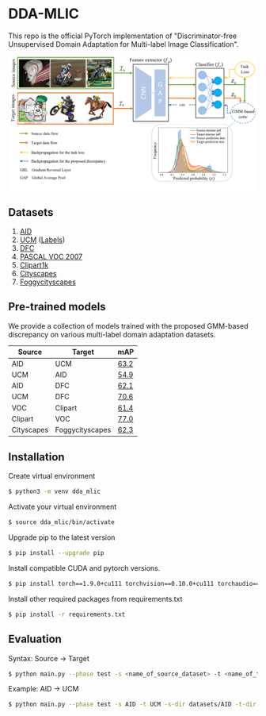 # DDA-MLIC
This repo is the official PyTorch implementation of "Discriminator-free Unsupervised Domain Adaptation for Multi-label Image Classification".

![alt text](arch_v4.png "Title")

## Datasets
1. [AID](https://github.com/Hua-YS/AID-Multilabel-Dataset)
2. [UCM](http://weegee.vision.ucmerced.edu/datasets/landuse.html) ([Labels](https://bigearth.eu/datasets.html))
3. [DFC](https://github.com/Hua-YS/DFC15-Multilabel-Dataset)
4. [PASCAL VOC 2007](http://host.robots.ox.ac.uk/pascal/VOC/voc2007/)
5. [Clipart1k](https://github.com/naoto0804/cross-domain-detection)
6. [Cityscapes](https://www.cityscapes-dataset.com/)
7. [Foggycityscapes](https://www.cityscapes-dataset.com/)

## Pre-trained models
We provide a collection of models trained with the proposed GMM-based discrepancy on various multi-label domain adaptation datasets.


| **Source** | **Target** | **mAP** |
| --- | --- | --- |
| AID | UCM | [63.2](https://uniluxembourg-my.sharepoint.com/:u:/g/personal/inder_singh_uni_lu/EbagAy1tiPBLs5Vb0a2E5JsBYZNhGHcKev29WZxSQJMS4w?e=MPef8S) |
| UCM | AID | [54.9](https://uniluxembourg-my.sharepoint.com/:u:/g/personal/inder_singh_uni_lu/EZil5hpCH7BFrNjG15sYreYB3WjZWYbtpE8k3W1Nb14F2A?e=Syj4bu) |
| AID | DFC | [62.1](https://uniluxembourg-my.sharepoint.com/:u:/g/personal/inder_singh_uni_lu/EegkhqwqnetErwd6WQICzGcBE_SmzVgY0p6sjDJ-KQniXA?e=HHAVa8) |
| UCM | DFC | [70.6](https://uniluxembourg-my.sharepoint.com/:u:/g/personal/inder_singh_uni_lu/EdL6WOzj-3NDqx8pH1J7p5wBUKGxzPDELJhVvcUMJhi7uQ?e=ZJDVnT) |
| VOC | Clipart | [61.4](https://uniluxembourg-my.sharepoint.com/:u:/g/personal/inder_singh_uni_lu/ESJrT33eJ_9NjBSRMxn8_9kBVfXD0UNITQWQcmb06woB3Q?e=VcMZay) |
| Clipart | VOC | [77.0](https://uniluxembourg-my.sharepoint.com/:u:/g/personal/inder_singh_uni_lu/EbTsNp8q3alOnrs94arLxjsB85qF_Z183H64x1N3ZyZR3Q?e=IscUeS) |
| Cityscapes | Foggycityscapes | [62.3](https://uniluxembourg-my.sharepoint.com/:u:/g/personal/inder_singh_uni_lu/EdoyiQLExCdNiwAiyeum0UEBrFfjz8AVypAaBBUbfy2DQQ?e=g3IsW0) |

## Installation
Create virtual environment

```bash
$ python3 -m venv dda_mlic
```

Activate your virtual environment

```bash
$ source dda_mlic/bin/activate
```

Upgrade pip to the latest version

```bash
$ pip install --upgrade pip
```

Install compatible CUDA and pytorch versions.

```bash
$ pip install torch==1.9.0+cu111 torchvision==0.10.0+cu111 torchaudio==0.9.0 -f https://download.pytorch.org/whl/torch_stable.html
```

Install other required packages from requirements.txt

```bash
$ pip install -r requirements.txt
```

## Evaluation

Syntax: Source &rarr; Target
```bash
$ python main.py --phase test -s <name_of_source_dataset> -t <name_of_target_dataset> -s-dir <path_to_source_dataset_dir> -t-dir <path_to_target_dataset_dir> --model-path <path_to_pretrained_weights>
```

Example: AID &rarr; UCM
```bash
$ python main.py --phase test -s AID -t UCM -s-dir datasets/AID -t-dir datasets/UCM --model-path models/aid2ucm_best_63-2.pth
```
